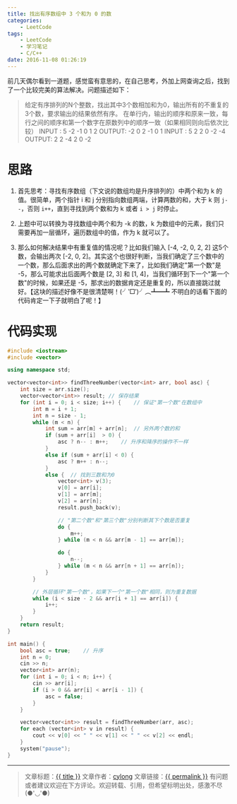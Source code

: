 ```yaml
---
title: 找出有序数组中 3 个和为 0 的数
categories:
    - LeetCode
tags:
    - LeetCode
    - 学习笔记
    - C/C++
date: 2016-11-08 01:26:19
---
```


前几天偶尔看到一道题，感觉蛮有意思的，在自己思考，外加上网查询之后，找到了一个比较完美的算法解决。问题描述如下：

>  给定有序排列的N个整数，找出其中3个数相加和为0，输出所有的不重复的3个数，要求输出的结果依然有序。
>  在单行内，输出的顺序和原来一致，每行之间的顺序和第一个数字在原数列中的顺序一致（如果相同则向后依次比较）
>  INPUT :
>  5
>  -2 -1 0 1 2
>  OUTPUT:
>  -2 0 2
>  -1 0 1
>  INPUT :
>  5
>  2 2 0 -2 -4
>  OUTPUT:
>  2 2 -4
>  2 0 -2

<!-- more -->

# 思路

1. 首先思考：寻找有序数组（下文说的数组均是升序排列的）中两个和为 k 的值。很简单，两个指针 i 和 j 分别指向数组两端，计算两数的和，大于 k 则 `j--`，否则 `i++`，直到寻找到两个数和为 k 或者 `i > j` 时停止。

2. 上题中可以转换为寻找数组中两个和为 -k 的数，k 为数组中的元素，我们只需要再加一层循环，遍历数组中的值，作为 k 就可以了。

3. 那么如何解决结果中有重复值的情况呢？比如我们输入 [-4, -2, 0, 2, 2] 这5个数，会输出两次 [-2, 0, 2]。其实这个也很好判断，当我们确定了三个数中的一个数，那么后面求出的两个数就确定下来了，比如我们确定"第一个数"是 -5，那么可能求出后面两个数是 [2, 3] 和 [1, 4]，当我们循环到下一个"第一个数"的时候，如果还是 -5，那求出的数据肯定还是重复的，所以直接跳过就好。【这块的描述好像不是很清楚啊！(╯‵□′)╯︵┻━┻ 不明白的话看下面的代码肯定一下子就明白了呢！】

# 代码实现

```c++
#include <iostream>
#include <vector>

using namespace std;

vector<vector<int>> findThreeNumber(vector<int> arr, bool asc) {
	int size = arr.size();
	vector<vector<int>> result;	// 保存结果
	for (int i = 0; i < size; i++) {	// 保证"第一个数"在数组中
		int m = i + 1;
		int n = size - 1;
		while (m < n) {
			int sum = arr[m] + arr[n];	// 另外两个数的和
			if (sum + arr[i]  > 0) {
				asc ? n-- : m++;	// 升序和降序的操作不一样
			}
			else if (sum + arr[i] < 0) {
				asc ? m++ : n--;
			}
			else {	// 找到三数和为0
				vector<int> v(3);
				v[0] = arr[i];
				v[1] = arr[m];
				v[2] = arr[n];
				result.push_back(v);

				// "第二个数"和"第三个数"分别判断其下个数是否重复
				do {
					m++;
				} while (m < n && arr[m - 1] == arr[m]);

				do {
					n--;
				} while (m < n && arr[n + 1] == arr[n]);
			}
		}

		// 外层循环"第一个数"，如果下一个"第一个数"相同，则为重复数据
		while (i < size - 2 && arr[i + 1] == arr[i]) {
			i++;
		}
	}
	return result;
}

int main() {
	bool asc = true;	// 升序
	int n = 0;
	cin >> n;
	vector<int> arr(n);
	for (int i = 0; i < n; i++) {
		cin >> arr[i];
		if (i > 0 && arr[i] < arr[i - 1]) {
			asc = false;
		}
	}

	vector<vector<int>> result = findThreeNumber(arr, asc);
	for each (vector<int> v in result) {
		cout << v[0] << " " << v[1] << " " << v[2] << endl;
	}
	system("pause");
}
```

---

> 文章标题：<a href='{{ permalink }}' title='{{ title }}' >{{ title }}</a>
> 文章作者：[cylong](http://www.cylong.com/about/ "cylong")
> 文章链接：<a href='{{ permalink }}' title='{{ title }}' >{{ permalink }}</a>
> 有问题或者建议欢迎在下方评论。欢迎转载、引用，但希望标明出处，感激不尽(●'◡'●)
